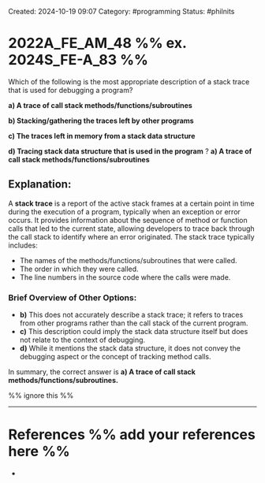 Created: 2024-10-19 09:07
Category: #programming
Status: #philnits


# 2022A_FE_AM_48 %% ex. 2024S_FE-A_83 %%

Which of the following is the most appropriate description of a stack trace that is used for debugging a program?

**a) A trace of call stack methods/functions/subroutines**

**b) Stacking/gathering the traces left by other programs**

**c) The traces left in memory from a stack data structure**

**d) Tracing stack data structure that is used in the program**
?
**a) A trace of call stack methods/functions/subroutines**

## **Explanation:**

A **stack trace** is a report of the active stack frames at a certain point in time during the execution of a program, typically when an exception or error occurs. It provides information about the sequence of method or function calls that led to the current state, allowing developers to trace back through the call stack to identify where an error originated. The stack trace typically includes:

- The names of the methods/functions/subroutines that were called.
- The order in which they were called.
- The line numbers in the source code where the calls were made.

### Brief Overview of Other Options:

- **b)** This does not accurately describe a stack trace; it refers to traces from other programs rather than the call stack of the current program.
- **c)** This description could imply the stack data structure itself but does not relate to the context of debugging.
- **d)** While it mentions the stack data structure, it does not convey the debugging aspect or the concept of tracking method calls.

In summary, the correct answer is **a) A trace of call stack methods/functions/subroutines.**






%% ignore this %%
<!--SR:!2025-02-24,3,250-->
---









# References %% add your references here %%
- 